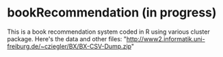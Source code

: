 # bookRecommendation (in progress)
This is a book recommendation system coded in R using various cluster package.
Here's the data and other files: "http://www2.informatik.uni-freiburg.de/~cziegler/BX/BX-CSV-Dump.zip"
